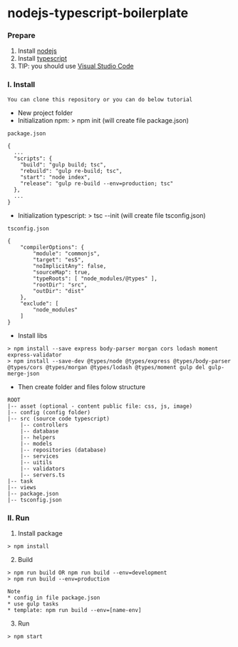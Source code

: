 # nodejs-typescript-boilerplate

### Prepare
1. Install [nodejs](https://nodejs.org/en/)
2. Install [typescript](https://www.typescriptlang.org/)
3. TIP: you should use [Visual Studio Code](https://code.visualstudio.com/)

### I. Install
```
You can clone this repository or you can do below tutorial
```

- New project folder
- Initialization npm: > npm init (will create file package.json)
```
package.json

{
  ...
  "scripts": {
    "build": "gulp build; tsc",
    "rebuild": "gulp re-build; tsc",
    "start": "node index",
    "release": "gulp re-build --env=production; tsc"
  },
  ...
}

```

- Initialization typescript: > tsc --init (will create file tsconfig.json)
```
tsconfig.json

{
    "compilerOptions": {
        "module": "commonjs",
        "target": "es5",
        "noImplicitAny": false,
        "sourceMap": true,
        "typeRoots": [ "node_modules/@types" ],
        "rootDir": "src",
        "outDir": "dist"
    },
    "exclude": [
        "node_modules"
    ]
}
```

- Install libs
```
> npm install --save express body-parser morgan cors lodash moment express-validator
> npm install --save-dev @types/node @types/express @types/body-parser @types/cors @types/morgan @types/lodash @types/moment gulp del gulp-merge-json

```

- Then create folder and files folow structure
```
ROOT
|-- asset (optional - content public file: css, js, image)
|-- config (config folder)
|-- src (source code typescript)
    |-- controllers
    |-- database
    |-- helpers
    |-- models
    |-- repositories (database)
    |-- services
    |-- uitils
    |-- validators
    |-- servers.ts
|-- task
|-- views
|-- package.json
|-- tsconfig.json
```

### II. Run
1. Install package
```
> npm install
```

2. Build
```
> npm run build OR npm run build --env=development
> npm run build --env=production

Note
* config in file package.json 
* use gulp tasks
* template: npm run build --env=[name-env]
```

3. Run
```
> npm start
```